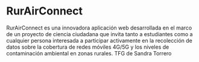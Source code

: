 # RurAirConnect
RurAirConnect es una innovadora aplicación web desarrollada en el marco de un proyecto de ciencia ciudadana que invita tanto a estudiantes como a cualquier persona interesada a participar activamente en la recolección de datos sobre la cobertura de redes móviles 4G/5G y los niveles de contaminación ambiental en zonas rurales. TFG de Sandra Torrero
